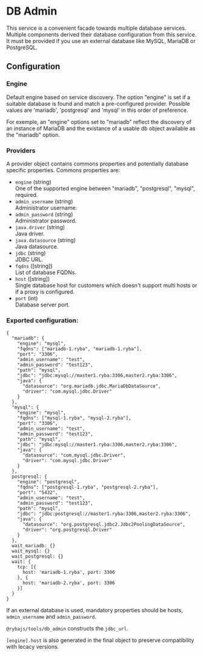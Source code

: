 
# DB Admin

This service is a convenient facade towards multiple database services. Multiple
components derived their database configuration from this service. It must be 
provided if you use an external database like MySQL, MariaDB or PostgreSQL.

## Configuration

### Engine

Default engine based on service discovery. The option "engine" is set if a
suitable database is found and match a pre-configured provider. Possible values 
are 'mariadb', 'postgresql' and 'mysql' in this order of preference.

For exemple, an "engine" options set to "mariadb" reflect the discovery of an
instance of MariaDB and the existance of a usable db object available as the
"mariadb" option.

### Providers

A provider object contains commons properties and potentially database specific
properties. Commons properties are:

* `engine` (string)   
  One of the supported engine between "mariadb", "postgresql", "mysql", required.
* `admin_username` (string)   
  Administrator username.
* `admin_password` (string)   
  Administrator password.
* `java.driver` (string)   
  Java driver.
* `java.datasource` (string)   
  Java datasource.
* `jdbc` (string)   
  JDBC URL.
* `fqdns` ([string])   
  List of database FQDNs.
* `host` ([string])   
  Single database host for customers which doesn't support multi hosts or if a 
  proxy is configured.
* `port` (int)   
  Database server port.

### Exported configuration:

```jsonp
{
  "mariadb": {
    "engine": "mysql",
    "fqdns": ["mariadb-1.ryba", "mariadb-1.ryba"],
    "port": "3306",
    "admin_username": "test",
    "admin_password": "test123",
    "path": "mysql",
    "jdbc": "jdbc:mysql://master1.ryba:3306,master2.ryba:3306",
    "java": {
      "datasource": "org.mariadb.jdbc.MariaDbDataSource",
      "driver": "com.mysql.jdbc.Driver"
    }
  },
  "mysql": {
    "engine": "mysql",
    "fqdns": ["mysql-1.ryba", "mysql-2.ryba"],
    "port": "3306",
    "admin_username": "test",
    "admin_password": "test123",
    "path": "mysql",
    "jdbc": "jdbc:mysql://master1.ryba:3306,master2.ryba:3306",
    "java": {
      "datasource": "com.mysql.jdbc.Driver",
      "driver": "com.mysql.jdbc.Driver"
    }
  },
  postgresql: {
    "engine": "postgresql",
    "fqdns": ["postgresql-1.ryba", "postgresql-2.ryba"],
    "port": "5432",
    "admin_username": "test",
    "admin_password": "test123",
    "path": "mysql",
    "jdbc": "jdbc:postgresql://master1.ryba:3306,master2.ryba:3306",
    "java": {
      "datasource": "org.postgresql.jdbc2.Jdbc2PoolingDataSource",
      "driver": "org.postgresql.Driver"
    }
  },
  wait_mariadb: {}
  wait_mysql: {}
  wait_postgresql: {}
  wait: {
    tcp: [{
      host: 'mariadb-1.ryba', port: 3306
    }, {
      host: 'mariadb-2.ryba', port: 3306
    }]
  }
}
```

If an external database is used, mandatory properties should be hosts,
`admin_username` and `admin_password`.

`@rybajs/tools/db_admin` constructs the `jdbc_url`.

`[engine].host` is also generated in the final object to preserve compatibility with
lecacy versions.
